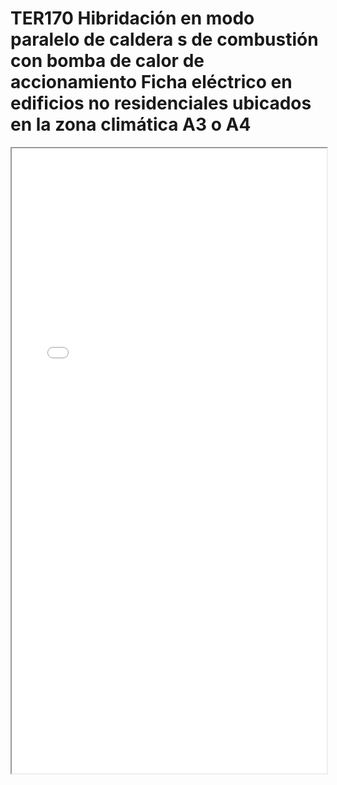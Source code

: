 
# TER170  Hibridación en modo paralelo de caldera s de combustión con bomba de calor de accionamiento Ficha eléctrico en edificios no residenciales ubicados en la zona climática A3 o A4

<iframe src="../TER170  Hibridación en modo paralelo de caldera s de combustión con bomba de calor de accionamiento Ficha eléctrico en edificios no residenciales ubicados en la zona climática A3 o A4.pdf" width="100%" height="1000px"></iframe>

